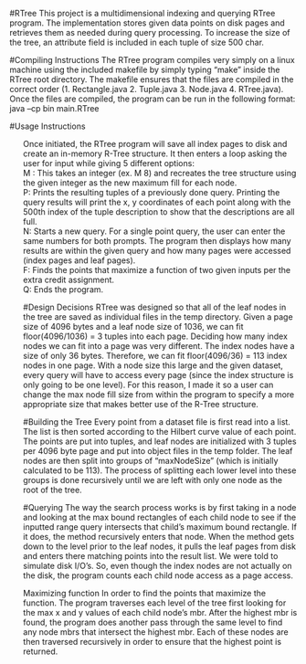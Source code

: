 #RTree
This project is a multidimensional indexing and querying RTree program. The implementation stores given data points on disk pages and retrieves them as needed during query processing. To increase the size of the tree, an attribute field is included in each tuple of size 500 char.

#Compiling Instructions
The RTree program compiles very simply on a linux machine using the included makefile by simply typing “make” inside the RTree root directory. The makefile ensures that the files are compiled in the correct order (1. Rectangle.java 2. Tuple.java 3. Node.java 4. RTree.java). Once the files are compiled, the program can be run in the following format: java –cp bin main.RTree 



#Usage Instructions
<ul style="list-style-type:none">
<li>
Once initiated, the RTree program will save all index pages to disk and create an in-memory R-Tree structure. It then enters a loop asking the user for input while giving 5 different options:
</li>
<li>
M : This takes an integer (ex. M 8) and recreates the tree structure using the given integer as the new maximum fill for each node.
</li>
<li>
P: Prints the resulting tuples of a previously done query. Printing the query results will print the x, y coordinates of each point along with the 500th index of the tuple description to show that the descriptions are all full. 
</li>
<li>
N: Starts a new query. For a single point query, the user can enter the same numbers for both prompts. The program then displays how many results are within the given query and how many pages were accessed (index pages and leaf pages). 
</li>
<li>
F: Finds the points that maximize a function of two given inputs per the extra credit assignment.
</li>
<li>
Q: Ends the program.
</li>
</list>


#Design Decisions
RTree was designed so that all of the leaf nodes in the tree are saved as individual files in the temp directory. Given a page size of 4096 bytes and a leaf node size of 1036, we can fit floor(4096/1036) = 3 tuples into each page. Deciding how many index nodes we can fit into a page was very different. The index nodes have a size of only 36 bytes. Therefore, we can fit floor(4096/36) = 113 index nodes in one page. With a node size this large and the given dataset, every query will have to access every page (since the index structure is only going to be one level). For this reason, I made it so a user can change the max node fill size from within the program to specify a more appropriate size that makes better use of the R-Tree structure.



#Building the Tree
Every point from a dataset file is first read into a list. The list is then sorted according to the Hilbert curve value of each point. The points are put into tuples, and leaf nodes are initialized with 3 tuples per 4096 byte page and put into object files in the temp folder. The leaf nodes are then split into groups of “maxNodeSize” (which is initially calculated to be 113). The process of splitting each lower level into these groups is done recursively until we are left with only one node as the root of the tree.



#Querying
The way the search process works is by first taking in a node and looking at the max bound rectangles of each child node to see if the inputted range query intersects that child’s maximum bound rectangle. If it does, the method recursively enters that node. When the method gets down to the level prior to the leaf nodes, it pulls the leaf pages from disk and enters there matching points into the result list. We were told to simulate disk I/O’s. So, even though the index nodes are not actually on the disk, the program counts each child node access as a page access.



Maximizing function
In order to find the points that maximize the function. The program traverses each level of the tree first looking for the max x and y values of each child node’s mbr. After the highest mbr is found, the program does another pass through the same level to find any node mbrs that intersect the highest mbr. Each of these nodes are then traversed recursively in order to ensure that the highest point is returned.
